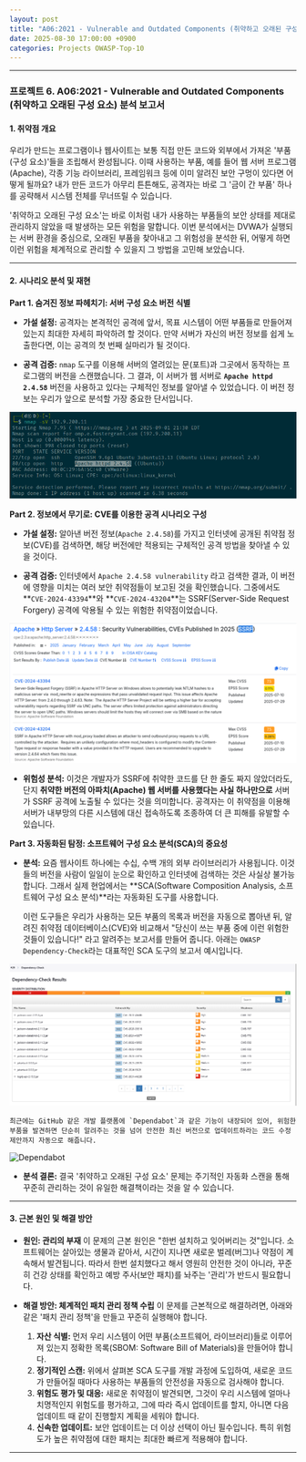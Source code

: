 ```yaml
---
layout: post
title: "A06:2021 - Vulnerable and Outdated Components (취약하고 오래된 구성 요소) 분석 보고서"
date: 2025-08-30 17:00:00 +0900
categories: Projects OWASP-Top-10
---
```

---

### **프로젝트 6. A06:2021 - Vulnerable and Outdated Components (취약하고 오래된 구성 요소) 분석 보고서**

#### **1. 취약점 개요**

우리가 만드는 프로그램이나 웹사이트는 보통 직접 만든 코드와 외부에서 가져온 '부품(구성 요소)'들을 조립해서 완성됩니다. 이때 사용하는 부품, 예를 들어 웹 서버 프로그램(Apache), 각종 기능 라이브러리, 프레임워크 등에 이미 알려진 보안 구멍이 있다면 어떻게 될까요? 내가 만든 코드가 아무리 튼튼해도, 공격자는 바로 그 '금이 간 부품' 하나를 공략해서 시스템 전체를 무너뜨릴 수 있습니다.

'취약하고 오래된 구성 요소'는 바로 이처럼 내가 사용하는 부품들의 보안 상태를 제대로 관리하지 않았을 때 발생하는 모든 위험을 말합니다. 이번 분석에서는 DVWA가 실행되는 서버 환경을 중심으로, 오래된 부품을 찾아내고 그 위험성을 분석한 뒤, 어떻게 하면 이런 위험을 체계적으로 관리할 수 있을지 그 방법을 고민해 보았습니다.

---

#### **2. 시나리오 분석 및 재현**

**Part 1. 숨겨진 정보 파헤치기: 서버 구성 요소 버전 식별**

*   **가설 설정:**
    공격자는 본격적인 공격에 앞서, 목표 시스템이 어떤 부품들로 만들어져 있는지 최대한 자세히 파악하려 할 것이다. 만약 서버가 자신의 버전 정보를 쉽게 노출한다면, 이는 공격의 첫 번째 실마리가 될 것이다.

*   **공격 검증:**
    `nmap` 도구를 이용해 서버의 열려있는 문(포트)과 그곳에서 동작하는 프로그램의 버전을 스캔했습니다. 그 결과, 이 서버가 웹 서버로 **`Apache httpd 2.4.58`** 버전을 사용하고 있다는 구체적인 정보를 알아낼 수 있었습니다. 이 버전 정보는 우리가 앞으로 분석할 가장 중요한 단서입니다.

![Apache version](/assets/images/A06_P1-1.png)

**Part 2. 정보에서 무기로: CVE를 이용한 공격 시나리오 구성**

*   **가설 설정:**
    알아낸 버전 정보(`Apache 2.4.58`)를 가지고 인터넷에 공개된 취약점 정보(CVE)를 검색하면, 해당 버전에만 적용되는 구체적인 공격 방법을 찾아낼 수 있을 것이다.

*   **공격 검증:**
    인터넷에서 `Apache 2.4.58 vulnerability` 라고 검색한 결과, 이 버전에 영향을 미치는 여러 보안 취약점들이 보고된 것을 확인했습니다. 그중에서도 **`CVE-2024-43394`**와 **`CVE-2024-43204`**는 SSRF(Server-Side Request Forgery) 공격에 악용될 수 있는 위험한 취약점이었습니다.

![SSRF CVE](/assets/images/A06_P2-1.png)

*   **위험성 분석:**
    이것은 개발자가 SSRF에 취약한 코드를 단 한 줄도 짜지 않았더라도, 단지 **취약한 버전의 아파치(Apache) 웹 서버를 사용했다는 사실 하나만으로** 서버가 SSRF 공격에 노출될 수 있다는 것을 의미합니다. 공격자는 이 취약점을 이용해 서버가 내부망의 다른 시스템에 대신 접속하도록 조종하여 더 큰 피해를 유발할 수 있습니다.

**Part 3. 자동화된 탐정: 소프트웨어 구성 요소 분석(SCA)의 중요성**

*   **분석:**
    요즘 웹사이트 하나에는 수십, 수백 개의 외부 라이브러리가 사용됩니다. 이것들의 버전을 사람이 일일이 눈으로 확인하고 인터넷에 검색하는 것은 사실상 불가능합니다. 그래서 실제 현업에서는 **SCA(Software Composition Analysis, 소프트웨어 구성 요소 분석)**라는 자동화된 도구를 사용합니다.

    이런 도구들은 우리가 사용하는 모든 부품의 목록과 버전을 자동으로 뽑아낸 뒤, 알려진 취약점 데이터베이스(CVE)와 비교해서 "당신이 쓰는 부품 중에 이런 위험한 것들이 있습니다!" 라고 알려주는 보고서를 만들어 줍니다. 아래는 `OWASP Dependency-Check`라는 대표적인 SCA 도구의 보고서 예시입니다.

![Dependency-Check](/assets/images/A06_P3-1.png)

    최근에는 GitHub 같은 개발 플랫폼에 `Dependabot`과 같은 기능이 내장되어 있어, 위험한 부품을 발견하면 단순히 알려주는 것을 넘어 안전한 최신 버전으로 업데이트하라는 코드 수정 제안까지 자동으로 해줍니다.

![Dependabot](/assets/images/A05_P3-2.png)

*   **분석 결론:**
    결국 '취약하고 오래된 구성 요소' 문제는 주기적인 자동화 스캔을 통해 꾸준히 관리하는 것이 유일한 해결책이라는 것을 알 수 있습니다.

---

#### **3. 근본 원인 및 해결 방안**

*   **원인: 관리의 부재**
    이 문제의 근본 원인은 "한번 설치하고 잊어버리는 것"입니다. 소프트웨어는 살아있는 생물과 같아서, 시간이 지나면 새로운 벌레(버그)나 약점이 계속해서 발견됩니다. 따라서 한번 설치했다고 해서 영원히 안전한 것이 아니라, 꾸준히 건강 상태를 확인하고 예방 주사(보안 패치)를 놔주는 '관리'가 반드시 필요합니다.

*   **해결 방안: 체계적인 패치 관리 정책 수립**
    이 문제를 근본적으로 해결하려면, 아래와 같은 '패치 관리 정책'을 만들고 꾸준히 실행해야 합니다.

    1.  **자산 식별:** 먼저 우리 시스템이 어떤 부품(소프트웨어, 라이브러리)들로 이루어져 있는지 정확한 목록(SBOM: Software Bill of Materials)을 만들어야 합니다.
    2.  **정기적인 스캔:** 위에서 살펴본 SCA 도구를 개발 과정에 도입하여, 새로운 코드가 만들어질 때마다 사용하는 부품들의 안전성을 자동으로 검사해야 합니다.
    3.  **위험도 평가 및 대응:** 새로운 취약점이 발견되면, 그것이 우리 시스템에 얼마나 치명적인지 위험도를 평가하고, 그에 따라 즉시 업데이트를 할지, 아니면 다음 업데이트 때 같이 진행할지 계획을 세워야 합니다.
    4.  **신속한 업데이트:** 보안 업데이트는 더 이상 선택이 아닌 필수입니다. 특히 위험도가 높은 취약점에 대한 패치는 최대한 빠르게 적용해야 합니다.

---